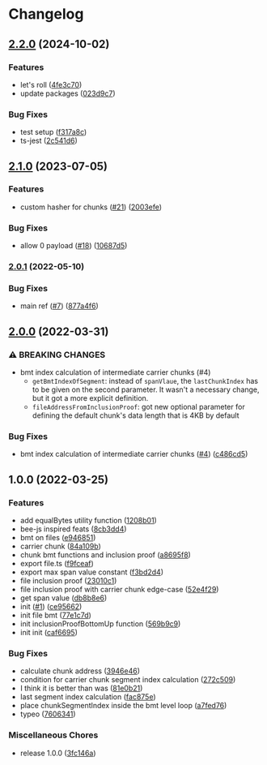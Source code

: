 # Changelog

## [2.2.0](https://www.github.com/nugaon/bmt-js/compare/v2.1.0...v2.2.0) (2024-10-02)


### Features

* let's roll ([4fe3c70](https://www.github.com/nugaon/bmt-js/commit/4fe3c7074f91ef33b41361f636f6dd7ab92464ac))
* update packages ([023d9c7](https://www.github.com/nugaon/bmt-js/commit/023d9c7f4af1689804637a081327b765fa947158))


### Bug Fixes

* test setup ([f317a8c](https://www.github.com/nugaon/bmt-js/commit/f317a8c15ee1437e37dcab3880035be6aa935936))
* ts-jest ([2c541d6](https://www.github.com/nugaon/bmt-js/commit/2c541d650c4ca0f69732f8deae7436d3c72271fc))

## [2.1.0](https://www.github.com/fairDataSociety/bmt-js/compare/v2.0.1...v2.1.0) (2023-07-05)


### Features

* custom hasher for chunks ([#21](https://www.github.com/fairDataSociety/bmt-js/issues/21)) ([2003efe](https://www.github.com/fairDataSociety/bmt-js/commit/2003efed9b58f240e51b9b983dbe4efbb37538ca))


### Bug Fixes

* allow 0 payload ([#18](https://www.github.com/fairDataSociety/bmt-js/issues/18)) ([10687d5](https://www.github.com/fairDataSociety/bmt-js/commit/10687d50b3dc01f5dbc80db3ff123ebe967d984f))

### [2.0.1](https://www.github.com/fairDataSociety/bmt-js/compare/v2.0.0...v2.0.1) (2022-05-10)


### Bug Fixes

* main ref ([#7](https://www.github.com/fairDataSociety/bmt-js/issues/7)) ([877a4f6](https://www.github.com/fairDataSociety/bmt-js/commit/877a4f60fd1da4a30716ac0b60bad98ee91c653e))

## [2.0.0](https://www.github.com/fairDataSociety/bmt-js/compare/v1.0.0...v2.0.0) (2022-03-31)


### ⚠ BREAKING CHANGES

* bmt index calculation of intermediate carrier chunks (#4)
  * `getBmtIndexOfSegment`:  instead of `spanVlaue`, the `lastChunkIndex` has to be given on the second parameter. It wasn't a necessary change, but it got a more explicit definition.
  * `fileAddressFromInclusionProof`: got new optional parameter for defining the default chunk's data length that is 4KB by default

### Bug Fixes

* bmt index calculation of intermediate carrier chunks ([#4](https://www.github.com/fairDataSociety/bmt-js/issues/4)) ([c486cd5](https://www.github.com/fairDataSociety/bmt-js/commit/c486cd5b5b5316bb8abdd5f2a451b866d6aa7622))

## 1.0.0 (2022-03-25)


### Features

* add equalBytes utility function ([1208b01](https://www.github.com/fairDataSociety/bmt-js/commit/1208b014c4fb226ead2d71eba5fb6a489ad20c4d))
* bee-js inspired feats ([8cb3dd4](https://www.github.com/fairDataSociety/bmt-js/commit/8cb3dd46e431a37b976734c86370b12b0df90476))
* bmt on files ([e946851](https://www.github.com/fairDataSociety/bmt-js/commit/e9468513966c80a416b03b8ea60de98bfa7f864a))
* carrier chunk ([84a109b](https://www.github.com/fairDataSociety/bmt-js/commit/84a109b104028fae6637f8d21c3adc5b86cc90cf))
* chunk bmt functions and inclusion proof ([a8695f8](https://www.github.com/fairDataSociety/bmt-js/commit/a8695f8d733a75c93bbf8c0ea0c90d81f8203f26))
* export file.ts ([f9fceaf](https://www.github.com/fairDataSociety/bmt-js/commit/f9fceaf840d7cc8bcc05e0edefd6e791964d72bf))
* export max span value constant ([f3bd2d4](https://www.github.com/fairDataSociety/bmt-js/commit/f3bd2d4bf7b5d6265ba4ffa2608d8ebded77d149))
* file inclusion proof ([23010c1](https://www.github.com/fairDataSociety/bmt-js/commit/23010c1b44f99d89d953277849e7a572545c2669))
* file inclusion proof with carrier chunk edge-case ([52e4f29](https://www.github.com/fairDataSociety/bmt-js/commit/52e4f291eb8187d226c6f5369c2c984301473011))
* get span value ([db8b8e6](https://www.github.com/fairDataSociety/bmt-js/commit/db8b8e6ba133f0f6290819df8a6325ce35cd10ed))
* init ([#1](https://www.github.com/fairDataSociety/bmt-js/issues/1)) ([ce95662](https://www.github.com/fairDataSociety/bmt-js/commit/ce9566273337b492169712bc471525defb09b90f))
* init file bmt ([77e1c7d](https://www.github.com/fairDataSociety/bmt-js/commit/77e1c7d574caf106e50bc3b237f20918897881f5))
* init inclusionProofBottomUp function ([569b9c9](https://www.github.com/fairDataSociety/bmt-js/commit/569b9c9eda87fd92ca632f9c07f06a8a9f6bd656))
* init init ([caf6695](https://www.github.com/fairDataSociety/bmt-js/commit/caf66959437c931e0bb5ffd2008a0fd2117cf25a))


### Bug Fixes

* calculate chunk address ([3946e46](https://www.github.com/fairDataSociety/bmt-js/commit/3946e463ceca469a170524f55a4d3096d7c0980b))
* condition for carrier chunk segment index calculation ([272c509](https://www.github.com/fairDataSociety/bmt-js/commit/272c509ee698f85656b5777e8b9adce17a99c9bb))
* I think it is better than was ([81e0b21](https://www.github.com/fairDataSociety/bmt-js/commit/81e0b213e51a6a899289a4ae0d0fc9d93f8743c9))
* last segment index calculation ([fac875e](https://www.github.com/fairDataSociety/bmt-js/commit/fac875e4643d8649ef6a537388972db49c3850c5))
* place chunkSegmentIndex inside the bmt level loop ([a7fed76](https://www.github.com/fairDataSociety/bmt-js/commit/a7fed762c768675a640aee9989b13d7ed7172bd8))
* typeo ([7606341](https://www.github.com/fairDataSociety/bmt-js/commit/7606341d1f7b6722a80d3118e6867a17acdc76f1))


### Miscellaneous Chores

* release 1.0.0 ([3fc146a](https://www.github.com/fairDataSociety/bmt-js/commit/3fc146ab4df72071d220e139dd9415b39eab195e))
